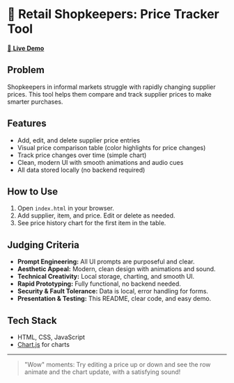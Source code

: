 # 🧮 Retail Shopkeepers: Price Tracker Tool

[🔗 **Live Demo**](https://price-tracker-tool.netlify.app/)

## Problem
Shopkeepers in informal markets struggle with rapidly changing supplier prices. This tool helps them compare and track supplier prices to make smarter purchases.

## Features
- Add, edit, and delete supplier price entries
- Visual price comparison table (color highlights for price changes)
- Track price changes over time (simple chart)
- Clean, modern UI with smooth animations and audio cues
- All data stored locally (no backend required)

## How to Use
1. Open `index.html` in your browser.
2. Add supplier, item, and price. Edit or delete as needed.
3. See price history chart for the first item in the table.

## Judging Criteria
- **Prompt Engineering:** All UI prompts are purposeful and clear.
- **Aesthetic Appeal:** Modern, clean design with animations and sound.
- **Technical Creativity:** Local storage, charting, and smooth UI.
- **Rapid Prototyping:** Fully functional, no backend needed.
- **Security & Fault Tolerance:** Data is local, error handling for forms.
- **Presentation & Testing:** This README, clear code, and easy demo.

## Tech Stack
- HTML, CSS, JavaScript
- [Chart.js](https://www.chartjs.org/) for charts

---

> "Wow" moments: Try editing a price up or down and see the row animate and the chart update, with a satisfying sound!
